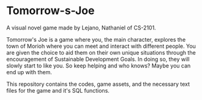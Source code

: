 # Tomorrow-s-Joe
A visual novel game made by Lejano, Nathaniel of CS-2101.

Tomorrow's Joe is a game where you, the main character, explores the town of Morioh where you can meet and interact with different people.
You are given the choice to aid them on their own unique situations through the encouragement of Sustainable Development Goals.
In doing so, they will slowly start to like you. So keep helping and who knows? Maybe you can end up with them.

This repository contains the codes, game assets, and the necessary text files for the game and it's SQL functions.
